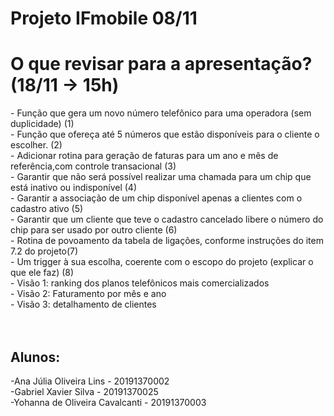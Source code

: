 # Projeto IFmobile 08/11

<h1> O que revisar para a apresentação? (18/11 -> 15h) </h1>
  -     Função que gera um novo número telefônico para uma operadora (sem duplicidade) (1)            <BR>
  -  Função que ofereça até 5 números que estão disponíveis para o cliente o escolher. (2)               <BR>
  -    Adicionar rotina para geração de faturas para um ano e mês de referência,com controle transacional (3)             <BR>
  -     Garantir que não será possível realizar uma chamada para um chip que está inativo ou indisponível (4)            <BR>
  -      Garantir a associação de um chip disponível apenas a clientes com o cadastro ativo (5)           <BR>
  -   Garantir  que um cliente que teve o cadastro cancelado libere o número do chip para ser usado por outro cliente (6)              <BR>
  -      Rotina de povoamento da tabela de ligações, conforme instruções do item 7.2 do projeto(7)           <BR>
  -    Um trigger à sua escolha, coerente com o escopo do projeto (explicar o que ele faz) (8)             <BR>
  -   Visão 1: ranking dos planos telefônicos mais comercializados              <BR>
  -    Visão 2: Faturamento por mês e ano             <BR>
  -    Visão 3: detalhamento de clientes             <BR>
   <BR> <BR>
  <H2> Alunos:</H2> 

-Ana Júlia Oliveira Lins - 20191370002<BR>
-Gabriel Xavier Silva - 20191370025<BR>
-Yohanna de Oliveira Cavalcanti - 20191370003
<BR>
  
  
